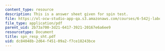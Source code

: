 ```yaml
---
content_type: resource
description: This is a answer sheet given for spin test.
file: https://ol-ocw-studio-app-qa.s3.amazonaws.com/courses/6-542j-laboratory-on-the-physiology-acoustics-and-perception-of-speech-fall-2005/dc84048b2d64f45109a2f7ce18243bce_spn_resp_sht.pdf
file_type: application/pdf
parent_uid: 2b73a700-3d21-6417-3921-20167e6a6ee9
resourcetype: Document
title: spn_resp_sht.pdf
uid: dc84048b-2d64-f451-09a2-f7ce18243bce
---
```

